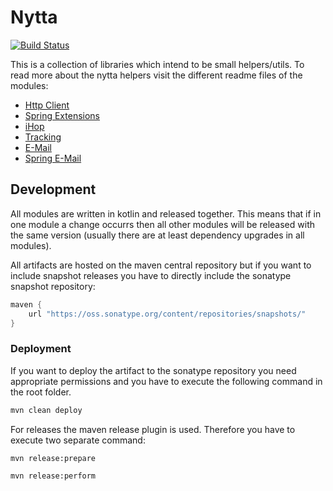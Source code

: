 # Nytta

[![Build Status](https://travis-ci.org/Timeular/nytta.svg?branch=master)](https://travis-ci.org/Timeular/nytta)

This is a collection of libraries which intend to be small helpers/utils.
To read more about the nytta helpers visit the different readme files of the modules:

* [Http Client](http-client/README.md)
* [Spring Extensions](spring-ext/README.md)
* [iHop](ihop/README.md)
* [Tracking](tracking/README.md)
* [E-Mail](email/README.md)
* [Spring E-Mail](spring-email/README.md)

## Development

All modules are written in kotlin and released together. This means that if in one module a change occurrs
then all other modules will be released with the same version (usually there are at least dependency upgrades
in all modules).

All artifacts are hosted on the maven central repository but if you want to include snapshot releases you have
to directly include the  sonatype snapshot repository:

```gradle
maven {
    url "https://oss.sonatype.org/content/repositories/snapshots/"
}
```

### Deployment

If you want to deploy the artifact to the sonatype repository you need appropriate permissions and you have to execute
the following command in the root folder.

```bash
mvn clean deploy
```

For releases the maven release plugin is used. Therefore you have to execute two separate command:

```bash
mvn release:prepare

mvn release:perform
```
